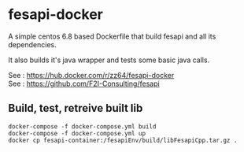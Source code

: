 # fesapi-docker

A simple centos 6.8 based Dockerfile that build fesapi and all its dependencies.

It also builds it's java wrapper and tests some basic java calls.

See : https://hub.docker.com/r/zz64/fesapi-docker  
See : https://github.com/F2I-Consulting/fesapi

## Build, test, retreive built lib
 
```
docker-compose -f docker-compose.yml build  
docker-compose -f docker-compose.yml up  
docker cp fesapi-container:/fesapiEnv/build/libFesapiCpp.tar.gz .
```
